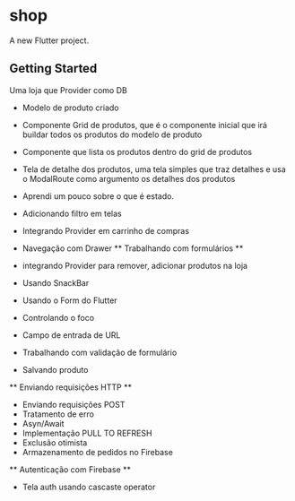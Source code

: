 # shop

A new Flutter project.

## Getting Started

 Uma  loja que  Provider como DB

- Modelo de produto criado
- Componente Grid de produtos, que é o componente inicial que irá buildar todos os produtos do modelo de produto
- Componente que lista os produtos dentro do grid de produtos
- Tela de detalhe dos produtos, uma tela simples que traz detalhes e usa o ModalRoute como argumento os detalhes dos produtos
- Aprendi um pouco sobre o que é estado.
- Adicionando filtro em telas
- Integrando Provider em carrinho de compras

- Navegação com Drawer
** Trabalhando com formulários **
- integrando Provider para remover, adicionar produtos na loja
- Usando SnackBar
- Usando o Form do Flutter
- Controlando o foco
- Campo de entrada de URL
- Trabalhando com validação de formulário
- Salvando produto

** Enviando requisições HTTP **
- Enviando requisições POST
- Tratamento de erro
- Asyn/Await
- Implementação PULL TO REFRESH
- Exclusão otimista
- Armazenamento de pedidos no Firebase




** Autenticação com Firebase **
- Tela auth usando cascaste operator



